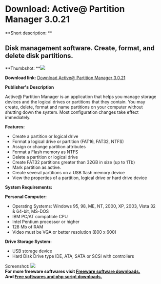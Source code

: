 # Download: Active@ Partition Manager 3.0.21

**Short description: **

## Disk management software. Create, format, and delete disk partitions.

  
**Thumbshot: **![](http://www.freewarefiles.com/screenshot/activepartitionmngr13_md.gif)   
  
**Download link:** [Download Active@ Partition Manager 3.0.21](http://freesoftwares.boysofts.com/Active-Partition-Manager_program_51041.html)  
  

**Publisher's Description**  
  

Active@ Partition Manager is an application that helps you manage storage
devices and the logical drives or partitions that they contain. You may
create, delete, format and name partitions on your computer without shutting
down the system. Most configuration changes take effect immediately.

**Features:**

  * Create a partition or logical drive 
  * Format a logical drive or partition (FAT16, FAT32, NTFS) 
  * Assign or change partition attributes 
  * Format a Flash memory as NTFS 
  * Delete a partition or logical drive 
  * Create FAT32 partitions greater than 32GB in size (up to 1Tb) 
  * Mark partition as active. 
  * Create several partitions on a USB flash memory device 
  * View the properties of a partition, logical drive or hard drive device 

**System Requirements:**

**Personal Computer:**

  * Operating Systems: Windows 95, 98, ME, NT, 2000, XP, 2003, Vista 32 & 64-bit, MS-DOS 
  * IBM PC/AT compatible CPU 
  * Intel Pentium processor or higher 
  * 128 Mb of RAM 
  * Video must be VGA or better resolution (800 x 600) 

**Drive Storage System:**

  * USB storage device 
  * Hard Disk Drive type IDE, ATA, SATA or SCSI with controllers 

  
  
Screenshot:
![](http://www.freewarefiles.com/screenshot/activepartitionmngr13.gif)  
**For more freeware softwares visit [Freeware software downloads.](http://freesoftwares.boysofts.com/)**   
**And [Free softwares and php script downloads.](http://www.boysofts.com/)**

